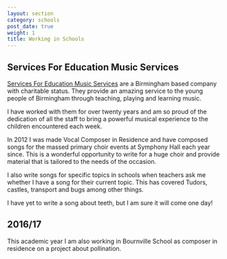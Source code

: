 ```yaml
---
layout: section
category: schools
post_date: true
weight: 1
title: Working in Schools
---
```


## Services For Education Music Services

[Services For Education Music Services](http://servicesforeducation.co.uk/) are a Birmingham based company with charitable status. They provide an amazing service to the young people of Birmingham through teaching, playing and learning music.

I have worked with them for over twenty years and am so proud of the dedication of all the staff to bring a powerful musical experience to the children encountered each week.

In 2012 I was made Vocal Composer in Residence and have composed songs for the massed primary choir events at Symphony Hall each year since. This is a wonderful opportunity to write for a huge choir and provide material that is tailored to the needs of the occasion.

I also write songs for specific topics in schools when teachers ask me whether I have a song for their current topic. This has covered Tudors, castles, transport and bugs among other things. 

I have yet to write a song about teeth, but I am sure it will come one day!



## 2016/17

This academic year I am also working in Bournville School as composer in residence on a project about pollination. 



